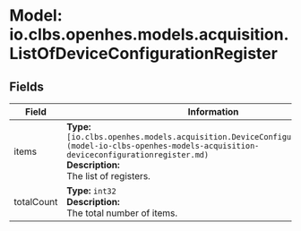 # Model: io.clbs.openhes.models.acquisition.ListOfDeviceConfigurationRegister

## Fields

| Field | Information |
| --- | --- |
| items | <b>Type:</b> `[io.clbs.openhes.models.acquisition.DeviceConfigurationRegister](model-io-clbs-openhes-models-acquisition-deviceconfigurationregister.md)`<br><b>Description:</b><br>The list of registers. |
| totalCount | <b>Type:</b> `int32`<br><b>Description:</b><br>The total number of items. |

